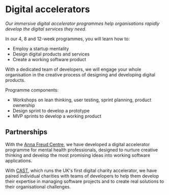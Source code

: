 # Digital accelerators 

*Our immersive digital accelerator programmes help organisations rapidly develop the digital services they need.*

In our 4, 8 and 12-week programmes, you will learn how to:

- Employ a startup mentality
- Design digital products and services
- Create a working software product

With a dedicated team of developers, we will engage your whole organisation in the creative process of designing and developing digital products.

Programme components:  

- Workshops on lean thinking, user testing, sprint planning, product ownership
- Design sprint to develop a prototype
- MVP sprints to develop a working product

## Partnerships

With the [Anna Freud Centre](http://www.annafreud.org/), we have developed a digital accelerator programme for mental health professionals, designed to nurture creative thinking and develop the most promising ideas into working software applications. 

With [CAST](http://www.wearecast.org.uk/), which runs the UK's first digital charity accelerator, we have paired individual charities with teams of developers to help them develop their expertise in managing software projects and to create real solutions to their organisational challenges.



